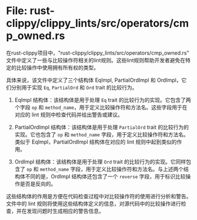 # File: rust-clippy/clippy_lints/src/operators/cmp_owned.rs

在rust-clippy项目中，"rust-clippy/clippy_lints/src/operators/cmp_owned.rs" 文件中定义了一些与比较操作符相关的lint规则。这些lint规则帮助开发者避免在特定的比较操作中使用拥有所有权的类型。

具体来说，该文件中定义了三个结构体 EqImpl, PartialOrdImpl 和 OrdImpl，它们分别用于实现 `Eq`, `PartialOrd` 和 `Ord` trait 的比较行为。

1. EqImpl 结构体：该结构体是用于处理 `Eq` trait 的比较行为的实现。它包含了两个字段 `op` 和 `method_name`，用于定义比较操作符和方法名。这些字段用于在对应的 lint 规则中检查代码并给出警告或建议。

2. PartialOrdImpl 结构体：该结构体是用于处理 `PartialOrd` trait 的比较行为的实现。它也包含了 `op` 和 `method_name` 字段，用于定义比较操作符和方法名。类似于 EqImpl，PartialOrdImpl 结构体在对应的 lint 规则中起到类似的作用。

3. OrdImpl 结构体：该结构体是用于处理 `Ord` trait 的比较行为的实现。它同样包含了 `op` 和 `method_name` 字段，用于定义比较操作符和方法名。与上述两个结构体不同的是，OrdImpl 结构体还包含了一个 `reverse` 字段，用于标识比较操作是否是反向的。

这些结构体的作用是方便在代码检查过程中对比较操作符的使用进行分析和警告。文件中的 lint 规则将使用这些结构体定义的信息，对源代码中的比较操作进行检查，并在发现问题时生成相应的警告信息。


